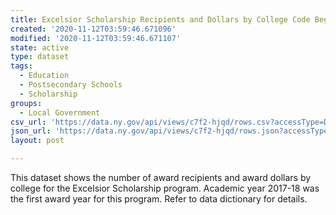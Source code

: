 ```yaml
---
title: Excelsior Scholarship Recipients and Dollars by College Code Beginning 2017
created: '2020-11-12T03:59:46.671096'
modified: '2020-11-12T03:59:46.671107'
state: active
type: dataset
tags:
  - Education
  - Postsecondary Schools
  - Scholarship
groups:
  - Local Government
csv_url: 'https://data.ny.gov/api/views/c7f2-hjqd/rows.csv?accessType=DOWNLOAD'
json_url: 'https://data.ny.gov/api/views/c7f2-hjqd/rows.json?accessType=DOWNLOAD'
layout: post

---
```

This dataset shows the number of award recipients and award dollars by college for the Excelsior Scholarship program.  Academic year 2017-18 was the first award year for this program.  Refer to data dictionary for details.
